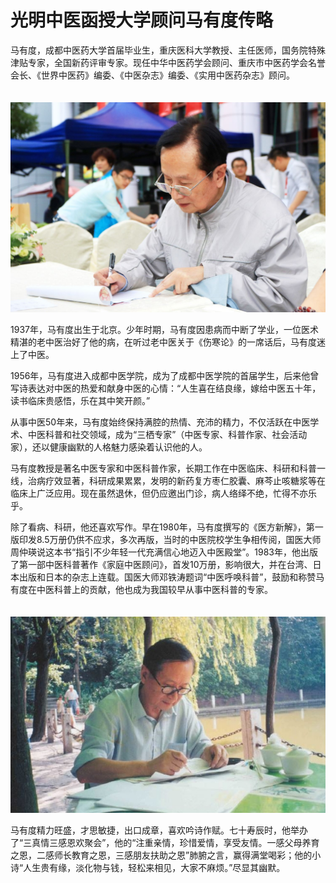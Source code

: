 # 光明中医函授大学顾问马有度传略

马有度，成都中医药大学首届毕业生，重庆医科大学教授、主任医师，国务院特殊津贴专家，全国新药评审专家。现任中华中医药学会顾问、重庆市中医药学会名誉会长、《世界中医药》编委、《中医杂志》编委、《实用中医药杂志》顾问。

　　![img](img/20190730120120ea1cf0.jpg)

1937年，马有度出生于北京。少年时期，马有度因患病而中断了学业，一位医术精湛的老中医治好了他的病，在听过老中医关于《伤寒论》的一席话后，马有度迷上了中医。

1956年，马有度进入成都中医学院，成为了成都中医学院的首届学生，后来他曾写诗表达对中医的热爱和献身中医的心情：“人生喜在结良缘，嫁给中医五十年，读书临床贵感悟，乐在其中笑开颜。”

从事中医50年来，马有度始终保持满腔的热情、充沛的精力，不仅活跃在中医学术、中医科普和社交领域，成为“三栖专家”（中医专家、科普作家、社会活动家），还以健康幽默的人格魅力感染着认识他的人。

马有度教授是著名中医专家和中医科普作家，长期工作在中医临床、科研和科普一线，治病疗效显著，科研成果累累，发明的新药复方枣仁胶囊、麻芩止咳糖浆等在临床上广泛应用。现在虽然退休，但仍应邀出门诊，病人络绎不绝，忙得不亦乐乎。

除了看病、科研，他还喜欢写作。早在1980年，马有度撰写的《医方新解》，第一版印发8.5万册仍供不应求，多次再版，当时的中医院校学生争相传阅，国医大师周仲瑛说这本书“指引不少年轻一代充满信心地迈入中医殿堂”。1983年，他出版了第一部中医科普著作《家庭中医顾问》，首发10万册，影响很大，并在台湾、日本出版和日本的杂志上连载。国医大师邓铁涛题词“中医呼唤科普”，鼓励和称赞马有度在中医科普上的贡献，他也成为我国较早从事中医科普的专家。

　　![img](img/2019073012010862e2fb.jpg)

马有度精力旺盛，才思敏捷，出口成章，喜欢吟诗作赋。七十寿辰时，他举办了“三真情三感恩欢聚会”，他的“注重亲情，珍惜爱情，享受友情。一感父母养育之恩，二感师长教育之恩，三感朋友扶助之恩”肺腑之言，赢得满堂喝彩；他的小诗“人生贵有缘，淡化物与钱，轻松来相见，大家不麻烦。”尽显其幽默。
